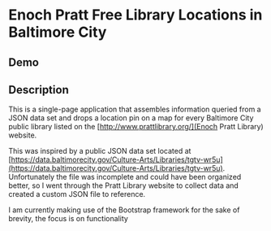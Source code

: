 # Enoch Pratt Free Library Locations in Baltimore City

## Demo

## Description
This is a single-page application that assembles information queried from a JSON data set and drops a location pin on a map for every Baltimore City public library listed on the [http://www.prattlibrary.org/](Enoch Pratt Library) website.

This was inspired by a public JSON data set located at [https://data.baltimorecity.gov/Culture-Arts/Libraries/tgtv-wr5u](https://data.baltimorecity.gov/Culture-Arts/Libraries/tgtv-wr5u). Unfortunately the file was incomplete and could have been organized better, so I went through the Pratt Library website to collect data and created a custom JSON file to reference.

I am currently making use of the Bootstrap framework for the sake of brevity, the focus is on functionality